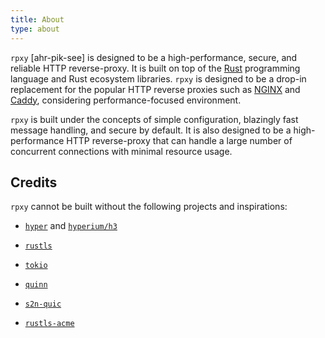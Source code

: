 ```yaml
---
title: About
type: about
---
```


`rpxy` [ahr-pik-see] is designed to be a high-performance, secure, and reliable HTTP reverse-proxy. It is built on top of the [Rust](https://www.rust-lang.org/) programming language and Rust ecosystem libraries. `rpxy` is designed to be a drop-in replacement for the popular HTTP reverse proxies such as [NGINX](https://www.nginx.com/) and [Caddy](https://caddyserver.com/), considering performance-focused environment.

`rpxy` is built under the concepts of simple configuration, blazingly fast message handling, and secure by default. It is also designed to be a high-performance HTTP reverse-proxy that can handle a large number of concurrent connections with minimal resource usage.

## Credits

`rpxy` cannot be built without the following projects and inspirations:

- [`hyper`](https://github.com/hyperium/hyper) and [`hyperium/h3`](https://github.com/hyperium/h3)

- [`rustls`](https://github.com/rustls/rustls)

- [`tokio`](https://github.com/tokio-rs/tokio)

- [`quinn`](https://github.com/quinn-rs/quinn)

- [`s2n-quic`](https://github.com/aws/s2n-quic)

- [`rustls-acme`](https://github.com/FlorianUekermann/rustls-acme)
